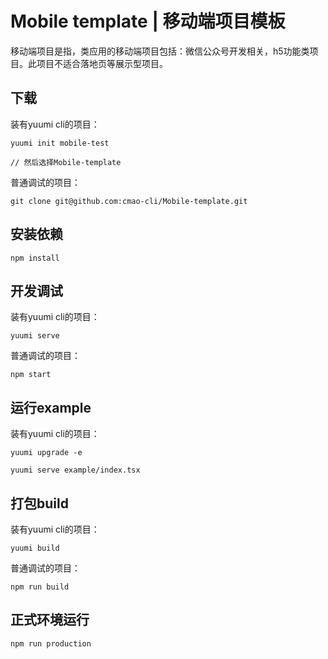 # Mobile template | 移动端项目模板

移动端项目是指，类应用的移动端项目包括：微信公众号开发相关，h5功能类项目。此项目不适合落地页等展示型项目。

## 下载

装有yuumi cli的项目：

```
yuumi init mobile-test

// 然后选择Mobile-template
```

普通调试的项目：

```
git clone git@github.com:cmao-cli/Mobile-template.git
```

## 安装依赖

```
npm install
```

## 开发调试

装有yuumi cli的项目：

```
yuumi serve
```

普通调试的项目：

```
npm start
```

## 运行example

装有yuumi cli的项目：

```
yuumi upgrade -e

yuumi serve example/index.tsx
```

## 打包build

装有yuumi cli的项目：

```
yuumi build
```

普通调试的项目：

```
npm run build
```

## 正式环境运行

```
npm run production
```